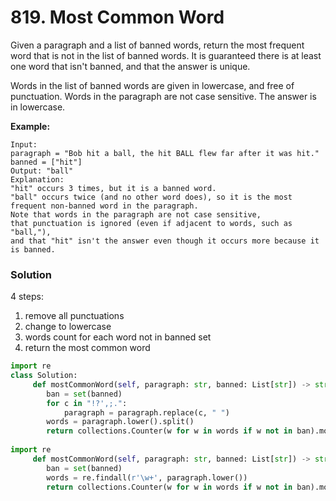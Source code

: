 # 819. Most Common Word

Given a paragraph and a list of banned words, return the most frequent word that is not in the list of banned words.  It is guaranteed there is at least one word that isn't banned, and that the answer is unique.

Words in the list of banned words are given in lowercase, and free of punctuation.  Words in the paragraph are not case sensitive.  The answer is in lowercase.

**Example:**

```text
Input: 
paragraph = "Bob hit a ball, the hit BALL flew far after it was hit."
banned = ["hit"]
Output: "ball"
Explanation: 
"hit" occurs 3 times, but it is a banned word.
"ball" occurs twice (and no other word does), so it is the most frequent non-banned word in the paragraph. 
Note that words in the paragraph are not case sensitive,
that punctuation is ignored (even if adjacent to words, such as "ball,"), 
and that "hit" isn't the answer even though it occurs more because it is banned.
```

### Solution

4 steps:

1. remove all punctuations
2. change to lowercase
3. words count for each word not in banned set
4. return the most common word

```python
import re
class Solution:
     def mostCommonWord(self, paragraph: str, banned: List[str]) -> str:
        ban = set(banned)
        for c in "!?',;.": 
            paragraph = paragraph.replace(c, " ")
        words = paragraph.lower().split()
        return collections.Counter(w for w in words if w not in ban).most_common(1)[0][0]
 
import re  
     def mostCommonWord(self, paragraph: str, banned: List[str]) -> str:
        ban = set(banned)
        words = re.findall(r'\w+', paragraph.lower())
        return collections.Counter(w for w in words if w not in ban).most_common(1)[0][0]
```

